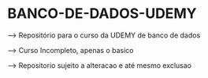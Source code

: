 # BANCO-DE-DADOS-UDEMY

--> Repositório para o curso da UDEMY de banco de dados

--> Curso Incompleto, apenas o basico

--> Repositorio sujeito a alteracao e até mesmo exclusao
